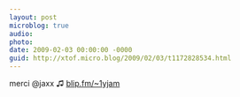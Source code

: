 ```yaml
---
layout: post
microblog: true
audio: 
photo: 
date: 2009-02-03 00:00:00 -0000
guid: http://xtof.micro.blog/2009/02/03/t1172828534.html
---
```

merci @jaxx ♫ [blip.fm/~1yjam](http://blip.fm/~1yjam)
